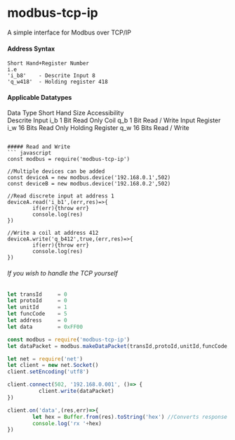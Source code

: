 # modbus-tcp-ip
A simple interface for Modbus over TCP/IP

#### Address Syntax
``` text
Short Hand+Register Number
i.e 
'i_b8'    - Descrite Input 8
'q_w418'  - Holding register 418 
```
#### Applicable Datatypes
Data Type                  Short Hand   Size        Accessibility     
Descrite Input             i_b          1 Bit       Read Only
Coil                       q_b          1 Bit       Read / Write
Input Register             i_w          16 Bits     Read Only
Holding Register           q_w          16 Bits     Read / Write
```

##### Read and Write
``` javascript
const modbus = require('modbus-tcp-ip')

//Multiple devices can be added
const deviceA = new modbus.device('192.168.0.1',502)
const deviceB = new modbus.device('192.168.0.2',502)

//Read discrete input at address 1
deviceA.read('i_b1',(err,res)=>{
        if(err){throw err}
        console.log(res)
})

//Write a coil at address 412
deviceA.write('q_b412',true,(err,res)=>{
        if(err){throw err}
        console.log(res)
})
```

###### If you wish to handle the TCP yourself 
``` javascript
let transId     = 0
let protoId     = 0
let unitId      = 1
let funcCode    = 5
let address     = 0
let data        = 0xFF00

const modbus = require('modbus-tcp-ip')
let dataPacket = modbus.makeDataPacket(transId,protoId,unitId,funcCode,address,data)

let net = require('net')
let client = new net.Socket()
client.setEncoding('utf8')

client.connect(502, '192.168.0.001', ()=> {
          client.write(dataPacket)
})

client.on('data',(res,err)=>{
        let hex = Buffer.from(res).toString('hex') //Converts response to hexadecimal string
        console.log('rx '+hex)
})
```
